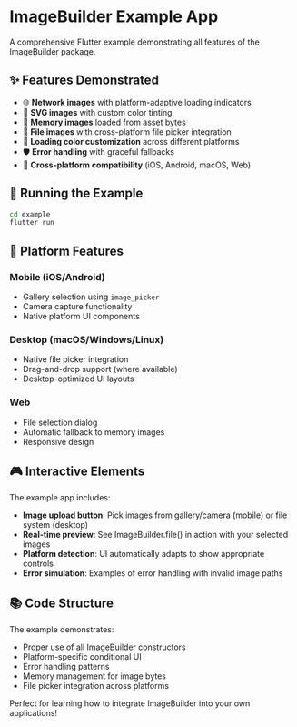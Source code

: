 # ImageBuilder Example App

A comprehensive Flutter example demonstrating all features of the ImageBuilder package.

## ✨ Features Demonstrated

- 🌐 **Network images** with platform-adaptive loading indicators
- 🎨 **SVG images** with custom color tinting
- 💾 **Memory images** loaded from asset bytes
- 📁 **File images** with cross-platform file picker integration
- 🎯 **Loading color customization** across different platforms
- 🛡️ **Error handling** with graceful fallbacks
- 📱 **Cross-platform compatibility** (iOS, Android, macOS, Web)

## 🚀 Running the Example

```bash
cd example
flutter run
```

## 📱 Platform Features

### Mobile (iOS/Android)
- Gallery selection using `image_picker`
- Camera capture functionality
- Native platform UI components

### Desktop (macOS/Windows/Linux)
- Native file picker integration
- Drag-and-drop support (where available)
- Desktop-optimized UI layouts

### Web
- File selection dialog
- Automatic fallback to memory images
- Responsive design

## 🎮 Interactive Elements

The example app includes:
- **Image upload button**: Pick images from gallery/camera (mobile) or file system (desktop)
- **Real-time preview**: See ImageBuilder.file() in action with your selected images
- **Platform detection**: UI automatically adapts to show appropriate controls
- **Error simulation**: Examples of error handling with invalid image paths

## 📚 Code Structure

The example demonstrates:
- Proper use of all ImageBuilder constructors
- Platform-specific conditional UI
- Error handling patterns
- Memory management for image bytes
- File picker integration across platforms

Perfect for learning how to integrate ImageBuilder into your own applications!

